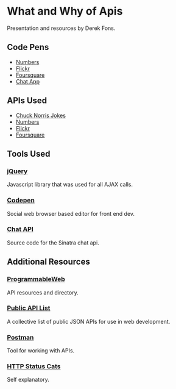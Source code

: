 # What and Why of Apis
Presentation and resources by Derek Fons.

## Code Pens
* [Numbers](http://codepen.io/farfromrest/pen/yJqpGB?editors=1011#0)
* [Flickr](http://codepen.io/farfromrest/pen/grjvJY?editors=1011#0)
* [Foursquare](http://codepen.io/farfromrest/pen/QEBmQq?editors=1011#0)
* [Chat App](http://codepen.io/farfromrest/pen/grjQwp?editors=1011#0)

## APIs Used
* [Chuck Norris Jokes](http://www.icndb.com/api/)
* [Numbers](http://numbersapi.com/)
* [Flickr](https://www.flickr.com/)
* [Foursquare](https://foursquare.com/)

## Tools Used
### [jQuery](https://jquery.com/)
Javascript library that was used for all AJAX calls.

### [Codepen](http://codepen.io/)
Social web browser based editor for front end dev.

### [Chat API](https://github.com/farfromrest/ga-chat-api)
Source code for the Sinatra chat api.

## Additional Resources
### [ProgrammableWeb](http://www.programmableweb.com/)
API resources and directory.

### [Public API List](https://github.com/toddmotto/public-apis)
A collective list of public JSON APIs for use in web development.

### [Postman](https://www.getpostman.com/)
Tool for working with APIs.

### [HTTP Status Cats](https://www.flickr.com/photos/girliemac/sets/72157628409467125/)
Self explanatory. 
